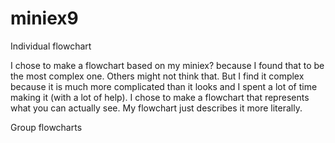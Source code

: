 # miniex9

Individual flowchart 

I chose to make a flowchart based on my miniex? because I found that to be the most complex one. Others might not think that. But I find it complex because it is much more complicated than it looks and I spent a lot of time making it (with a lot of help). I chose to make a flowchart that represents what you can actually see. My flowchart just describes it more literally. 



Group flowcharts 

